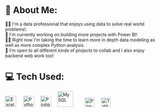 # 💫 About Me:
👨‍💻 I'm a data professional that enjoys using data to solve real world problems!.<br>🚀 I'm currently working on building more projects with Power BI! <br>🙇‍♂️ Right now I'm taking the time to learn more in depth data modeling as well as more complex Python analysis.<br>🤝 I'm open to all different kinds of projects to collab and I also enjoy backend web work too! 
          
# 💻 Tech Used:
<div align="left">
  <img src="https://github.com/nmowens95/nmowens95/assets/126295718/8166f57c-c0fa-4261-8fcd-ea66588f7561" height="35" alt="Excel"/> <img width="15"/>
  <img src="https://cdn.jsdelivr.net/gh/devicons/devicon/icons/python/python-original.svg" height="35" alt="Python"/> <img width="12"/>
  <img src="https://cdn.jsdelivr.net/gh/devicons/devicon/icons/postgresql/postgresql-original.svg" height="35" alt="PostgreSQL"/> <img width="12"/>
  <img src="https://user-images.githubusercontent.com/25181517/183896128-ec99105a-ec1a-4d85-b08b-1aa1620b2046.png" height="50" alt="My SQL"/> <img width="30"/>
  <img src="https://github.com/nmowens95/nmowens95/assets/126295718/e26519e6-9bec-477e-8eb9-8f3770f2dbe9" height="30" alt="Power BI"/> <img width="15"/>
  <img src="https://github.com/nmowens95/nmowens95/assets/126295718/9e5c05b5-6382-4eab-85fa-4022d3e22ffc" height="30" alt="Tableau"/> <img width="15"/>
</div>
